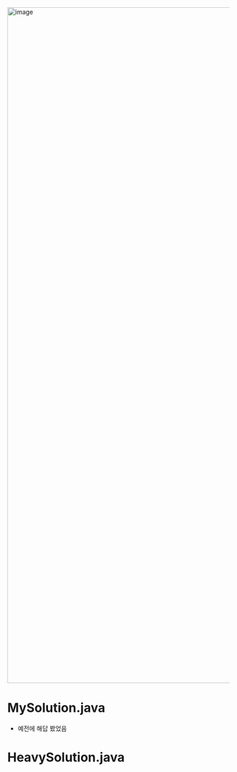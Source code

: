 <img width="1528" alt="image" src="https://user-images.githubusercontent.com/48542327/93987951-2508b880-fdc3-11ea-9417-7d0344b9f61b.png">

# MySolution.java
* 예전에 해답 봤었음

# HeavySolution.java
